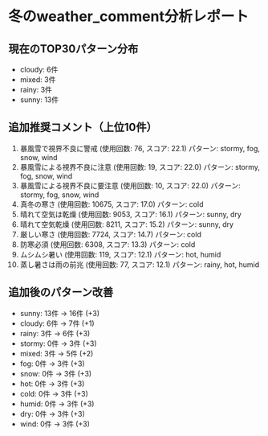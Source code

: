 
# 冬のweather_comment分析レポート

## 現在のTOP30パターン分布
- cloudy: 6件
- mixed: 3件
- rainy: 3件
- sunny: 13件

## 追加推奨コメント（上位10件）
1. 暴風雪で視界不良に警戒 (使用回数: 76, スコア: 22.1)
   パターン: stormy, fog, snow, wind
2. 暴風雪による視界不良に注意 (使用回数: 19, スコア: 22.0)
   パターン: stormy, fog, snow, wind
3. 暴風雪による視界不良に要注意 (使用回数: 10, スコア: 22.0)
   パターン: stormy, fog, snow, wind
4. 真冬の寒さ (使用回数: 10675, スコア: 17.0)
   パターン: cold
5. 晴れて空気は乾燥 (使用回数: 9053, スコア: 16.1)
   パターン: sunny, dry
6. 晴れて空気乾燥 (使用回数: 8211, スコア: 15.2)
   パターン: sunny, dry
7. 厳しい寒さ (使用回数: 7724, スコア: 14.7)
   パターン: cold
8. 防寒必須 (使用回数: 6308, スコア: 13.3)
   パターン: cold
9. ムシムシ暑い (使用回数: 119, スコア: 12.1)
   パターン: hot, humid
10. 蒸し暑さは雨の前兆 (使用回数: 77, スコア: 12.1)
   パターン: rainy, hot, humid

## 追加後のパターン改善
- sunny: 13件 → 16件 (+3)
- cloudy: 6件 → 7件 (+1)
- rainy: 3件 → 6件 (+3)
- stormy: 0件 → 3件 (+3)
- mixed: 3件 → 5件 (+2)
- fog: 0件 → 3件 (+3)
- snow: 0件 → 3件 (+3)
- hot: 0件 → 3件 (+3)
- cold: 0件 → 3件 (+3)
- humid: 0件 → 3件 (+3)
- dry: 0件 → 3件 (+3)
- wind: 0件 → 3件 (+3)
